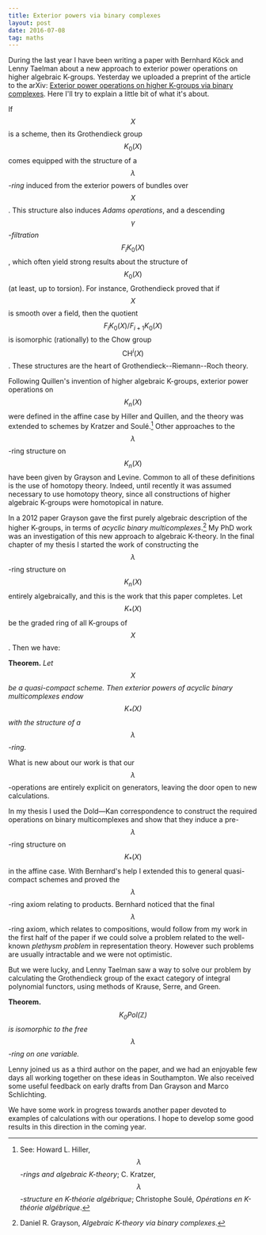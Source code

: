 ```yaml
---
title: Exterior powers via binary complexes
layout: post
date: 2016-07-08
tag: maths
---
```



During the last year I have been writing a paper with Bernhard K&ouml;ck and Lenny Taelman about a new approach to exterior power operations on higher algebraic K-groups.
Yesterday we uploaded a preprint of the article to the arXiv: [Exterior power operations on higher K-groups via binary complexes](https://arxiv.org/pdf/1607.01685v1.pdf).
Here I'll try to explain a little bit of what it's about.

If $$ X $$ is a scheme, then its Grothendieck group $$ K_0(X) $$ comes equipped with the structure of a *$$ \lambda $$-ring* induced from the exterior powers of bundles over $$ X$$.
This structure also induces *Adams operations*, and a descending *$$\gamma$$-filtration* $$ F_i K_0(X) $$, which often yield strong results about the structure of $$ K_0(X) $$ (at least, up to torsion).
For instance, Grothendieck proved that if $$X$$ is smooth over a field, then the quotient $$ F_i K_0(X) / F_{i+1} K_0(X)$$ is isomorphic (rationally) to the Chow group $$ \mathrm{CH}^i (X) $$. These structures are the heart of Grothendieck--Riemann--Roch theory.

Following Quillen's invention of higher algebraic K-groups, exterior power operations on $$ K_n(X) $$ were defined in the affine case by Hiller and Quillen, and the theory was extended to schemes by Kratzer and Soul&eacute;.[^1]
Other approaches to the $$ \lambda$$-ring structure on $$ K_n(X) $$ have been given by Grayson and Levine.
Common to all of these definitions is the use of homotopy theory.
Indeed, until recently it was assumed necessary to use homotopy theory, since all constructions of higher algebraic K-groups were homotopical in nature.

In a 2012 paper Grayson gave the first purely algebraic description of the higher K-groups, in terms of *acyclic binary multicomplexes*.[^2]
My PhD work was an investigation of this new approach to algebraic K-theory.
In the final chapter of my thesis I started the work of constructing the $$\lambda$$-ring structure on $$ K_n(X) $$ entirely algebraically, and this is the work that this paper completes. Let $$ K_* (X) $$ be the graded ring of all K-groups of $$X$$. Then we have:

**Theorem.** *Let $$X$$ be a quasi-compact scheme. Then exterior powers of acyclic binary multicomplexes endow $$ K_{*} (X) $$ with the structure of a $$\lambda$$-ring.*

What is new about our work is that our $$\lambda$$-operations are entirely explicit on generators, leaving the door open to new calculations.

In my thesis I used the Dold&mdash;Kan correspondence to construct the required operations on binary multicomplexes and show that they induce a pre-$$\lambda$$-ring structure on $$ K_{*} (X) $$ in the affine case.
With Bernhard's help I extended this to general quasi-compact schemes and proved the $$\lambda$$-ring axiom relating to products.
Bernhard noticed that the final $$\lambda$$-ring axiom, which relates to compositions, would follow from my work in the first half of the paper if we could solve a problem related to the well-known *plethysm problem* in representation theory.
However such problems are usually intractable and we were not optimistic.

But we were lucky, and Lenny Taelman saw a way to solve our problem by calculating the Grothendieck group of the exact category of integral polynomial functors, using methods of Krause, Serre, and Green.

**Theorem.** *$$K_0 \mathrm{Pol}(\mathbb{Z})$$ is isomorphic to the free $$\lambda$$-ring on one variable.*

Lenny joined us as a third author on the paper, and we had an enjoyable few days all working together on these ideas in Southampton.
We also received some useful feedback on early drafts from Dan Grayson and Marco Schlichting.

We have some work in progress towards another paper devoted to examples of calculations with our operations.
I hope to develop some good results in this direction in the coming year.

[^1]: See: Howard L. Hiller, *$$\lambda$$-rings and algebraic K-theory*; C. Kratzer, *$$\lambda$$-structure en K-th&eacute;orie alg&eacute;brique*; Christophe Soul&eacute;, *Opérations en K-th&eacute;orie alg&eacute;brique*.  
[^2]: Daniel R. Grayson, *Algebraic K-theory via binary complexes*.
